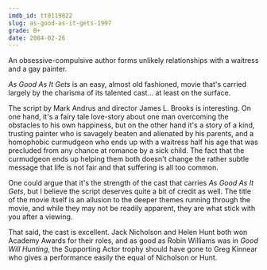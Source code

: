 ```yaml
---
imdb_id: tt0119822
slug: as-good-as-it-gets-1997
grade: B+
date: 2004-02-26
---
```


An obsessive-compulsive author forms unlikely relationships with a waitress and a gay painter.

_As Good As It Gets_ is an easy, almost old fashioned, movie that's carried largely by the charisma of its talented cast... at least on the surface.

The script by Mark Andrus and director James L. Brooks is interesting. On one hand, it's a fairy tale love-story about one man overcoming the obstacles to his own happiness, but on the other hand it's a story of a kind, trusting painter who is savagely beaten and alienated by his parents, and a homophobic curmudgeon who ends up with a waitress half his age that was precluded from any chance at romance by a sick child. The fact that the curmudgeon ends up helping them both doesn't change the rather subtle message that life is not fair and that suffering is all too common.

One could argue that it's the strength of the cast that carries _As Good As It Gets_, but I believe the script deserves quite a bit of credit as well. The title of the movie itself is an allusion to the deeper themes running through the movie, and while they may not be readily apparent, they are what stick with you after a viewing.

That said, the cast is excellent. Jack Nicholson and Helen Hunt both won Academy Awards for their roles, and as good as Robin Williams was in <span data-imdb-id="tt0119217">_Good Will Hunting_</span>, the Supporting Actor trophy should have gone to Greg Kinnear who gives a performance easily the equal of Nicholson or Hunt.
